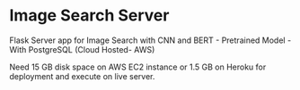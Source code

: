 # Image Search Server
Flask Server app for Image Search with CNN and BERT - Pretrained Model -  With  PostgreSQL  (Cloud Hosted- AWS)

Need 15 GB disk space on AWS EC2 instance or 1.5 GB on Heroku for deployment and execute on live server.
